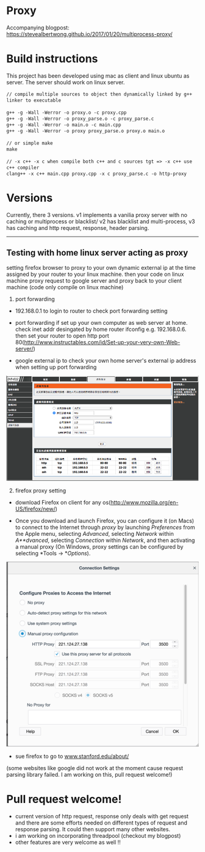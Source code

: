 # Proxy

Accompanying blogpost: https://stevealbertwong.github.io/2017/01/20/multiprocess-proxy/

# Build instructions
This project has been developed using mac as client and linux ubuntu as server. The server should work on linux server.
```
// compile multiple sources to object then dynamically linked by g++ linker to executable

g++ -g -Wall -Werror -o proxy.o -c proxy.cpp
g++ -g -Wall -Werror -o proxy_parse.o -c proxy_parse.c
g++ -g -Wall -Werror -o main.o -c main.cpp
g++ -g -Wall -Werror -o proxy proxy_parse.o proxy.o main.o

// or simple make
make

// -x c++ -x c when compile both c++ and c sources tgt => -x c++ use c++ compiler 
clang++ -x c++ main.cpp proxy.cpp -x c proxy_parse.c -o http-proxy
```
# Versions
Currently, there 3 versions. v1 implements a vanilia proxy server with no caching or multiprocess or blacklist/ v2 has blacklist and multi-process, v3 has caching and http request, response, header parsing.

---

## Testing with home linux server acting as proxy 

setting firefox browser to proxy to your own dynamic external ip at the time assigned by your router to your linux machine. then your code on linux machine proxy request to google server and proxy back to your client machine
(code only compile on linux machine)

1. port forwarding

* 192.168.0.1 to login to router to check port forwarding setting

* port forwarding if set up your own computer as web server at home. check inet addr desingated by home router ifconfig e.g. 192.168.0.6. then set your router to open http port 80(http://www.instructables.com/id/Set-up-your-very-own-Web-server/)

* google external ip to check your own home server's external ip address when setting up port forwarding

![alt text](https://raw.githubusercontent.com/stevealbertwong/stevealbertwong.github.io/master/assets/miscellaneous/router_port_forwarding.png)

2. firefox proxy setting

* download Firefox on client for any os(http://www.mozilla.org/en-US/firefox/new/)
 
* Once you download and launch Firefox, you can configure it (on Macs) to connect to the Internet through *proxy* by launching *Preferences* from the Apple menu, selecting *Advanced*, selecting *Network* within *A**dvanced*, selecting *Connection* within *Network*, and then activating a manual proxy (On Windows, proxy settings can be configured by selecting *Tools → **Options*).

![alt text](https://raw.githubusercontent.com/stevealbertwong/stevealbertwong.github.io/master/assets/miscellaneous/configure_firefox_proxy.png)

* sue firefox to go to www.stanford.edu/about/

(some websites like google did not work at the moment cause request parsing library failed. I am working on this, pull request welcome!)

# Pull request welcome!
* current version of http request, response only deals with get request and there are some efforts needed on different types of request and response parsing. It could then support many other websites.
* i am working on incorporating threadpool (checkout my blogpost)
* other features are very welcome as well !!
